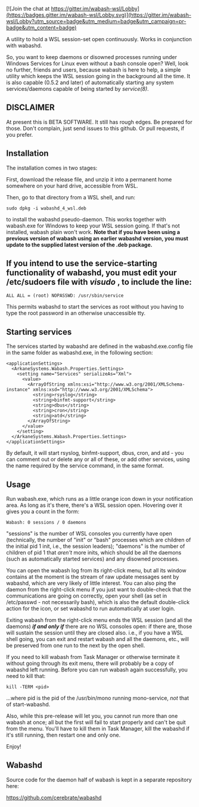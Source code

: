 [![Join the chat at https://gitter.im/wabash-wsl/Lobby](https://badges.gitter.im/wabash-wsl/Lobby.svg)](https://gitter.im/wabash-wsl/Lobby?utm_source=badge&utm_medium=badge&utm_campaign=pr-badge&utm_content=badge)

A utility to hold a WSL session-set open continuously. Works in conjunction with wabashd.

So, you want to keep daemons or disowned processes running under Windows Services for Linux even without a bash console open? Well, look no further, friends and users, because wabash is here to help, a simple utility which keeps the WSL session going in the background all the time. It is also capable (0.5.2 and later) of automatically starting any system services/daemons capable of being started by *service(8)*.

## DISCLAIMER

At present this is BETA SOFTWARE. It still has rough edges. Be prepared for those. Don't complain, just send issues to this github. Or pull requests, if you prefer.

## Installation

The installation comes in two stages:

First, download the release file, and unzip it into a permanent home somewhere on your hard drive, accessible from WSL.

Then, go to that directory from a WSL shell, and run:

    sudo dpkg -i wabashd_4_wsl.deb
    
to install the wabashd pseudo-daemon. This works together with wabash.exe for Windows to keep your WSL session going. If that's not installed, wabash plain won't work. **Note that if you have been using a previous version of wabash using an earlier wabashd version, you must update to the supplied latest version of the .deb package.**

## If you intend to use the service-starting functionality of wabashd, you must edit your /etc/sudoers file with _visudo_ , to include the line: 

    ALL ALL = (root) NOPASSWD: /usr/sbin/service

This permits wabashd to start the services as root without you having to type the root password in an otherwise unaccessible tty.

## Starting services

The services started by wabashd are defined in the wabashd.exe.config file in the same folder as wabashd.exe, in the following section:

    <applicationSettings>
      <ArkaneSystems.Wabash.Properties.Settings>
        <setting name="Services" serializeAs="Xml">
          <value>
            <ArrayOfString xmlns:xsi="http://www.w3.org/2001/XMLSchema-instance" xmlns:xsd="http://www.w3.org/2001/XMLSchema">
              <string>rsyslog</string>
              <string>binfmt-support</string>
              <string>dbus</string>
              <string>cron</string>
              <string>atd</string>
            </ArrayOfString>
          </value>
        </setting>
      </ArkaneSystems.Wabash.Properties.Settings>
    </applicationSettings>

By default, it will start rsyslog, binfmt-support, dbus, cron, and atd - you can comment out or delete any or all of these, or add other services, using the name required by the service command, in the same format.

## Usage

Run wabash.exe, which runs as a little orange icon down in your notification area. As long as it's there, there's a WSL session open. Hovering over it gives you a count in the form:

    Wabash: 0 sessions / 0 daemons
    
"sessions" is the number of WSL consoles you currently have open (technically, the number of "init" or "bash" processes which are children of the initial pid 1 init, i.e., the session leaders); "daemons" is the number of children of pid 1 that _aren't_ more inits, which should be all the daemons (such as automatically started services) and any disowned processes.

You can open the wabash log from its right-click menu, but all its window contains at the moment is the stream of raw update messages sent by wabashd, which are very likely of little interest. You can also ping the daemon from the right-click menu if you just want to double-check that the communications are going on correctly, open your shell (as set in /etc/passwd - not necessarily bash), which is also the default double-click action for the icon, or set wabashd to run automatically at user login.

Exiting wabash from the right-click menu ends the WSL session (and all the daemons) ***if and only if*** there are no WSL consoles open: if there are, those will sustain the session until they are closed also. i.e., if you have a WSL shell going, you can exit and restart wabash and all the daemons, etc., will be preserved from one run to the next by the open shell.

If you need to kill wabash from Task Manager or otherwise terminate it without going through its exit menu, there will probably be a copy of wabashd left running. Before you can run wabash again successfully, you need to kill that:

    kill -TERM <pid>

...where pid is the pid of the /usr/bin/mono running mono-service, *not* that of start-wabashd.

Also, while this pre-release will let you, you cannot run more than one wabash at once; all but the first will fail to start properly and can't be quit from the menu. You'll have to kill them in Task Manager, kill the wabashd if it's still running, then restart one and only one.

Enjoy!

## Wabashd

Source code for the daemon half of wabash is kept in a separate repository here:

https://github.com/cerebrate/wabashd
